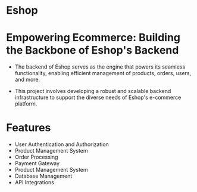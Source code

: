 # Eshop

# Empowering Ecommerce: Building the Backbone of Eshop's Backend

* The backend of Eshop serves as the engine that powers its seamless functionality, enabling efficient management of products, orders, users, and more. 

* This project involves developing a robust and scalable backend infrastructure to support the diverse needs of Eshop's e-commerce platform.

# Features

* User Authentication and Authorization
* Product Management System
* Order Processing
* Payment Gateway 
* Product Management System
* Database Management
* API Integrations

